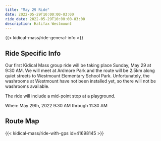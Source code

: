 ```yaml
---
title: "May 29 Ride"
date: 2022-05-29T10:00:00-03:00
ride_date: 2022-05-29T10:00:00-03:00
description: Halifax Westmount
---
```


{{< kidical-mass/ride-general-info >}}

## Ride Specific Info

Our first Kidical Mass group ride will be taking place Sunday, May 29 at 9:30 AM. We will meet at Ardmore Park and the route will be 2.5km along quiet streets to Westmount Elementary School Park. Unfortunately, the washrooms at Westmount have not been installed yet, so there will not be washrooms available.

The ride will include a mid-point stop at a playground.

When: May 29th, 2022 9:30 AM through 11:30 AM

## Route Map
{{< kidical-mass/ride-with-gps id=41698145 >}}
